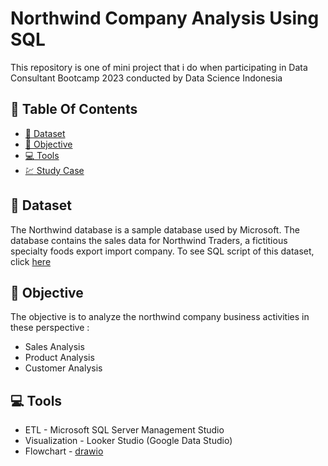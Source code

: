# Northwind Company Analysis Using SQL
This repository is one of mini project that i do when participating in Data Consultant Bootcamp 2023 conducted by Data Science Indonesia

<!-- omit in toc -->
## :orange_book: Table Of Contents
* [📂 Dataset](#-dataset)
* [:dart: Objective](#-objective)
* [:computer: Tools](#-tools)
* [:chart: Study Case](#-study-case)

## 📂 Dataset
The Northwind database is a sample database used by Microsoft. The database contains the sales data for Northwind Traders, a fictitious specialty foods export import company. To see SQL script of this dataset, click [here](https://github.com/izzahlux/Northwind_Analysis/blob/main/instnwnd.zip)

## :dart: Objective
The objective is to analyze the northwind company business activities in these perspective :
* Sales Analysis
* Product Analysis
* Customer Analysis

## :computer: Tools
* ETL           - Microsoft SQL Server Management Studio
* Visualization - Looker Studio (Google Data Studio)
* Flowchart     - [drawio](https://app.diagrams.net/)






